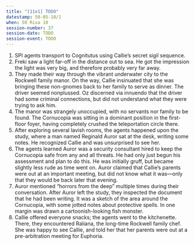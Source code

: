 ```yaml
---
title: "[11e1] TODO"
datestamp: 50-05-10/1
when: 50 Rixa 10
session-number: 37
session-date: TODO
session-event: TODO
---
```


1. SPI agents transport to Cognitutus using Callie’s secret sigil sequence.
2. Freki saw a light far-off in the distance out to sea. He got the impression the light was very big, and therefore probably very far away.
3. They made their way through the vibrant underwater city to the Rockwell family manor. On the way, Callie insinuated that she was bringing these non-gnomes back to her family to serve as dinner. The driver seemed nonplussed. Oz discerned via innuendo that the driver had some criminal connections, but did not understand what they were trying to ask him.
4. The manor was strangely unoccupied, with no servants nor family to be found. The Cornucopia was sitting in a dominant position in the first-floor foyer, having completely crushed the teleportation circle there.
5. After exploring several lavish rooms, the agents happened upon the study, where a man named Reginald Auror sat at the desk, writing some notes. He recognized Callie and was unsurprised to see her.
6. The agents learned Auror was a security consultant hired to keep the Cornucopia safe from any and all threats. He had only just begun his assessment and plan to do this. He was initially gruff, but became slightly less rude as time went on. Auror claimed that Callie’s parents were out at an important meeting, but did not know what it was—only that they would be back later that evening.
7. Auror mentioned “horrors from the deep” multiple times during their conversation. After Auror left the study, they inspected the document that he had been writing. It was a sketch of the area around the Cornucopia, with some jotted notes about protective spells. In one margin was drawn a cartoonish-looking fish monster.
8. Callie offered everyone snacks; the agents went to the kitchenette. There, they encountered Raliana, the long-time Rockwell family chef. She was happy to see Callie, and told her that her parents were out at a pre-arbitration meeting for Euphoria.
